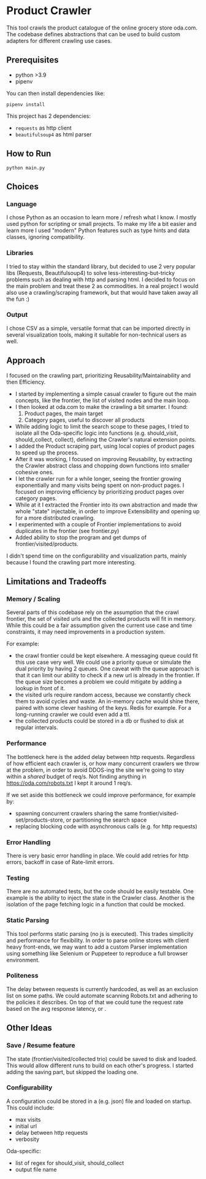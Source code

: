 # Product Crawler

This tool crawls the product catalogue of the online grocery store oda.com. 
The codebase defines abstractions that can be used to build custom adapters for different crawling use cases.


## Prerequisites

- python >3.9
- pipenv

You can then install dependencies like:
```
pipenv install
```

This project has 2 dependencies:
- `requests` as http client
- `beautifulsoup4` as html parser


## How to Run

```
python main.py
```

## Choices

### Language
I chose Python as an occasion to learn more / refresh what I know. I mostly used python for scripting or small projects. 
To make my life a bit easier and learn more I used "modern" Python features such as type hints and data classes, ignoring compatibility.

### Libraries
I tried to stay within the standard library, but decided to use 2 very popular libs (Requests, Beautifulsoup4) to solve less-interesting-but-tricky problems such as dealing with http and parsing html.
I decided to focus on the main problem and treat these 2 as commodities. 
In a real project I would also use a crawling/scraping framework, but that would have taken away all the fun :)

### Output
I chose CSV as a simple, versatile format that can be imported directly in several visualization tools, making it suitable for non-technical users as well.

## Approach

I focused on the crawling part, prioritizing Reusability/Maintainability and then Efficiency.

- I started by implementing a simple casual crawler to figure out the main concepts, like the frontier, the list of visited nodes and the main loop.
- I then looked at oda.com to make the crawling a bit smarter. I found:
   1. Product pages, the main target
   2. Category pages, useful to discover all products
- While adding logic to limit the search scope to these pages, I tried to isolate all the Oda-specific logic into functions (e.g. should_visit, should_collect, collect), defining the Crawler's natural extension points.
- I added the Product scraping part, using local copies of product pages to speed up the process.
- After it was working, I focused on improving Reusability, by extracting the Crawler abstract class and chopping down functions into smaller cohesive ones.
- I let the crawler run for a while longer, seeing the frontier growing exponentially and many visits being spent on non-product pages. I focused on improving efficiency by prioritizing product pages over category pages.
- While at it I extracted the Frontier into its own abstraction and made thw whole "state" injectable, in order to improve Extensibility and opening up for a more distributed crawling.
- I experimented with a couple of Frontier implementations to avoid duplicates in the frontier (see frontier.py)
- Added ability to stop the program and get dumps of frontier/visited/products.

I didn't spend time on the configurability and visualization parts, mainly because I found the crawling part more interesting.


## Limitations and Tradeoffs

### Memory / Scaling
Several parts of this codebase rely on the assumption that the crawl frontier, the set of visited urls and the collected products will fit in memory. While this could be a fair assumption given the current use case and time constraints, it may need improvements in a production system.

For example:
- the crawl frontier could be kept elsewhere. A messaging queue could fit this use case very well. We could use a priority queue or simulate the dual priority by having 2 queues. One caveat with the queue approach is that it can limit our ability to check if a new url is already in the frontier. If the queue size becomes a problem we could mitigate by adding a lookup in front of it.
- the visited urls require random access, because we constantly check them to avoid cycles and waste. An in-memory cache would shine there, paired with some clever hashing of the keys. Redis for example. For a long-running crawler we could even add a ttl.
- the collected products could be stored in a db or flushed to disk at regular intervals.

### Performance
The bottleneck here is the added delay between http requests. Regardless of how efficient each crawler is, or how many concurrent crawlers we throw at the problem, in order to avoid DDOS-ing the site we're going to stay within a *shared* budget of req/s. Not finding anything in https://oda.com/robots.txt I kept it around 1 req/s. 

If we set aside this bottleneck we could improve performance, for example by:
- spawning concurrent crawlers sharing the same frontier/visited-set/products-store, or partitioning the search space
- replacing blocking code with asynchronous calls (e.g. for http requests)

### Error Handling
There is very basic error handling in place. We could add retries for http errors, backoff in case of Rate-limit errors.

### Testing
There are no automated tests, but the code should be easily testable. One example is the ability to inject the state in the Crawler class. Another is the isolation of the page fetching logic in a function that could be mocked.

### Static Parsing
This tool performs static parsing (no js is executed). This trades simplicity and performance for flexibility. In order to parse online stores with client heavy front-ends, we may want to add a custom Parser implementation using something like Selenium or Puppeteer to reproduce a full browser environment.

### Politeness
The delay between requests is currently hardcoded, as well as an exclusion list on some paths. We could automate scanning Robots.txt and adhering to the policies it describes. On top of that we could tune the request rate based on the avg response latency, or . 


## Other Ideas

### Save / Resume feature
The state (frontier/visited/collected trio) could be saved to disk and loaded. This would allow different runs to build on each other's progress.
I started adding the saving part, but skipped the loading one.

### Configurability
A configuration could be stored in a (e.g. json) file and loaded on startup. This could include:

 - max visits
 - initial url
 - delay between http requests
 - verbosity

 Oda-specific:
 - list of regex for should_visit, should_collect
 - output file name
 
